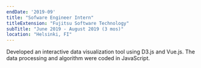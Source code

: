 ```yaml
---
endDate: '2019-09'
title: "Sofware Engineer Intern"
titleExtension: "Fujitsu Software Technology"
subTitle: "June 2019 - August 2019 (3 mos)"
location: "Helsinki, FI"
---
```


Developed an interactive data visualization tool using D3.js and Vue.js. The data processing and algorithm were coded in JavaScript.